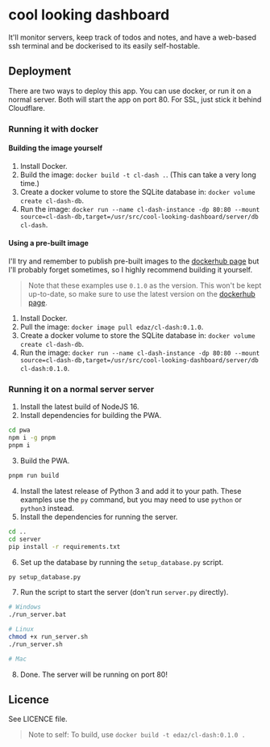 # cool looking dashboard

It'll monitor servers, keep track of todos and notes, and have a web-based ssh terminal and be dockerised to its easily self-hostable.

## Deployment

There are two ways to deploy this app. You can use docker, or run it on a normal server. Both will start the app on port 80. For SSL, just stick it behind Cloudflare.

### Running it with docker

#### Building the image yourself

1. Install Docker.
2. Build the image: `docker build -t cl-dash .`. (This can take a very long time.)
3. Create a docker volume to store the SQLite database in: `docker volume create cl-dash-db`.
4. Run the image: `docker run --name cl-dash-instance -dp 80:80 --mount source=cl-dash-db,target=/usr/src/cool-looking-dashboard/server/db cl-dash`.

#### Using a pre-built image

I'll try and remember to publish pre-built images to the [dockerhub page](https://hub.docker.com/repository/docker/edaz/cl-dash) but I'll probably forget sometimes, so I highly recommend building it yourself.

> Note that these examples use `0.1.0` as the version. This won't be kept up-to-date, so make sure to use the latest version on the [dockerhub page](https://hub.docker.com/repository/docker/edaz/cl-dash).

1. Install Docker.
2. Pull the image: `docker image pull edaz/cl-dash:0.1.0`.
3. Create a docker volume to store the SQLite database in: `docker volume create cl-dash-db`.
4. Run the image: `docker run --name cl-dash-instance -dp 80:80 --mount source=cl-dash-db,target=/usr/src/cool-looking-dashboard/server/db cl-dash:0.1.0`.

### Running it on a normal server server

1. Install the latest build of NodeJS 16.
2. Install dependencies for building the PWA.

```bash
cd pwa
npm i -g pnpm
pnpm i
```

3. Build the PWA.

```bash
pnpm run build
```

4. Install the latest release of Python 3 and add it to your path. These examples use the `py` command, but you may need to use `python` or `python3` instead.
5. Install the dependencies for running the server.

```bash
cd ..
cd server
pip install -r requirements.txt
```

6. Set up the database by running the `setup_database.py` script.

```bash
py setup_database.py
```

7. Run the script to start the server (don't run `server.py` directly).

```bash
# Windows
./run_server.bat

# Linux
chmod +x run_server.sh
./run_server.sh

# Mac
```

<!-- ^ lol -->

8. Done. The server will be running on port 80!

## Licence

See LICENCE file.

> Note to self: To build, use `docker build -t edaz/cl-dash:0.1.0 .`
